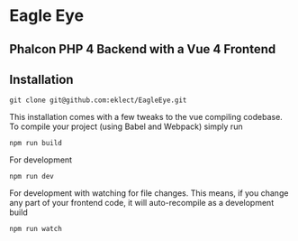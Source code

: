 # Eagle Eye
## Phalcon PHP 4 Backend with a Vue 4 Frontend

## Installation
```
git clone git@github.com:eklect/EagleEye.git

```

This installation comes with a few tweaks to the vue compiling codebase. To compile your project (using Babel and Webpack) simply run
```
npm run build
```

For development
```
npm run dev
```
For development with watching for file changes. This means, if you change any part of your frontend code, it will auto-recompile as a development build
```
npm run watch
```
